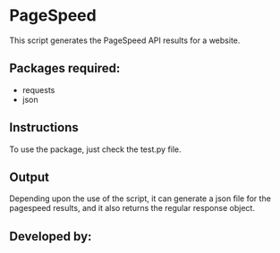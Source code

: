 # PageSpeed

This script generates the PageSpeed API results for a website.

## Packages required:

- requests
- json

## Instructions

To use the package, just check the test.py file.

## Output

Depending upon the use of the script, it can generate a json file for the pagespeed results, and 
it also returns the regular response object.

## Developed by:
